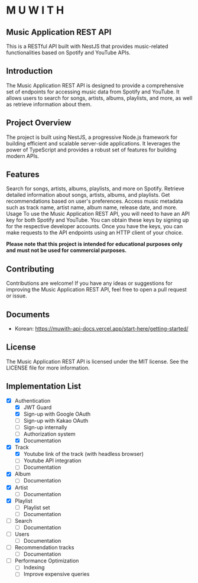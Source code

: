 # M U W I T H
## Music Application REST API
This is a RESTful API built with NestJS that provides music-related functionalities based on Spotify and YouTube APIs.

## Introduction
The Music Application REST API is designed to provide a comprehensive set of endpoints for accessing music data from Spotify and YouTube. It allows users to search for songs, artists, albums, playlists, and more, as well as retrieve information about them.

## Project Overview
The project is built using NestJS, a progressive Node.js framework for building efficient and scalable server-side applications. It leverages the power of TypeScript and provides a robust set of features for building modern APIs.

## Features
Search for songs, artists, albums, playlists, and more on Spotify.
Retrieve detailed information about songs, artists, albums, and playlists.
Get recommendations based on user's preferences.
Access music metadata such as track name, artist name, album name, release date, and more.
Usage
To use the Music Application REST API, you will need to have an API key for both Spotify and YouTube. You can obtain these keys by signing up for the respective developer accounts. Once you have the keys, you can make requests to the API endpoints using an HTTP client of your choice.

**Please note that this project is intended for educational purposes only and must not be used for commercial purposes.**

## Contributing
Contributions are welcome! If you have any ideas or suggestions for improving the Music Application REST API, feel free to open a pull request or issue.

## Documents
- Korean: https://muwith-api-docs.vercel.app/start-here/getting-started/

## License
The Music Application REST API is licensed under the MIT license. See the LICENSE file for more information.

## Implementation List
- [x] Authentication
  - [x] JWT Guard
  - [x] Sign-up with Google OAuth
  - [ ] Sign-up with Kakao OAuth
  - [ ] Sign-up internally
  - [ ] Authorization system
  - [x] Documentation
- [x] Track
  - [x] Youtube link of the track (with headless browser)
  - [ ] Youtube API integration
  - [ ] Documentation
- [x] Album
  - [ ] Documentation
- [x] Artist
  - [ ] Documentation
- [x] Playlist
  - [ ] Playlist set
  - [ ] Documentation
- [ ] Search
  - [ ] Documentation
- [ ] Users
  - [ ] Documentation
- [ ] Recommendation tracks
  - [ ] Documentation
- [ ] Performance Optimization
  - [ ] Indexing
  - [ ] Improve expensive queries 
